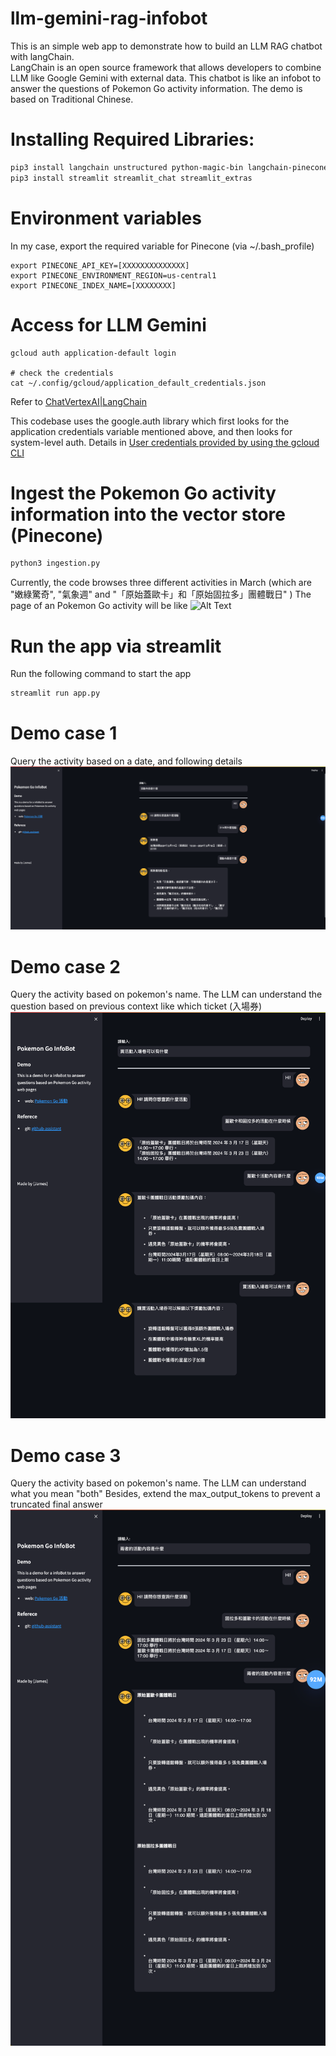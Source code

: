 # llm-gemini-rag-infobot
This is an simple web app to demonstrate how to build an LLM RAG chatbot with langChain. \
LangChain is an open source framework that allows developers to combine LLM like Google Gemini with external data.
This chatbot is like an infobot to answer the questions of Pokemon Go activity information.
The demo is based on Traditional Chinese.  


# Installing Required Libraries:
```sh
pip3 install langchain unstructured python-magic-bin langchain-pinecone langchain-core langchain-google-vertexai
pip3 install streamlit streamlit_chat streamlit_extras
```

# Environment variables

In my case, export the required variable for Pinecone (via ~/.bash_profile)
```
export PINECONE_API_KEY=[XXXXXXXXXXXXXX]
export PINECONE_ENVIRONMENT_REGION=us-central1
export PINECONE_INDEX_NAME=[XXXXXXXX]
```


# Access for LLM Gemini 
```
gcloud auth application-default login

# check the credentials
cat ~/.config/gcloud/application_default_credentials.json 
```

Refer to [ChatVertexAI|LangChain](https://python.langchain.com/docs/integrations/chat/google_vertex_ai_palm/)

This codebase uses the google.auth library which first looks for the application credentials variable mentioned above, and then looks for system-level auth.
Details in [User credentials provided by using the gcloud CLI](https://cloud.google.com/docs/authentication/application-default-credentials#personal)


# Ingest the Pokemon Go activity information into the vector store (Pinecone) 
```sh
python3 ingestion.py 
```
Currently, the code browses three different activities in March (which are "嫩綠驚奇", "氣象週" and "「原始蓋歐卡」和「原始固拉多」團體戰日" )
The page of an Pokemon Go activity will be like
![Alt Text](https://github.com/jameslinlaa/llm-gemini-rag-infobot/blob/main/static/pokemongolive.png)




# Run the app via streamlit
Run the following command to start the app 
```sh
streamlit run app.py
```



# Demo case 1
Query the activity based on a date, and following details
![Alt Text](https://github.com/jameslinlaa/llm-gemini-rag-infobot/blob/main/static/case1-date.png)

# Demo case 2
Query the activity based on pokemon's name. The LLM can understand the question based on previous context like which ticket (入場券) 
![Alt Text](https://github.com/jameslinlaa/llm-gemini-rag-infobot/blob/main/static/case2-drill-down.png)

# Demo case 3
Query the activity based on pokemon's name. The LLM can understand what you mean "both" 
Besides, extend the max_output_tokens to prevent a truncated final answer
![Alt Text](https://github.com/jameslinlaa/llm-gemini-rag-infobot/blob/main/static/case3-2stories.png)